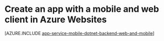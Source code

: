 <!-- not suitable for Mooncake -->

<properties
	pageTitle="Create an app with a mobile and web client in Azure Websites | Windows Azure"
	description="Create a multi-channel app with both a website and mobile client in Azure Websites."
	services="app-service\web"
	documentationCenter=".net"
	authors="lindydonna"
	manager="dwrede"
	editor=""/>

<tags
	ms.service="app-service"
	ms.date="09/15/2015"
	wacn.date="11/27/2015"/>

# Create an app with a mobile and web client in Azure Websites

[AZURE.INCLUDE [app-service-mobile-dotnet-backend-web-and-mobile](../includes/app-service-mobile-dotnet-backend-web-and-mobile.md)]
